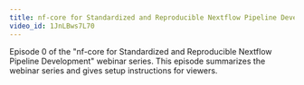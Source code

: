 ```yaml
---
title: nf-core for Standardized and Reproducible Nextflow Pipeline Development Episode 0
video_id: 1JnLBws7L70
---
```

Episode 0 of the "nf-core for Standardized and Reproducible Nextflow Pipeline Development" webinar series. This episode summarizes the webinar series and gives setup instructions for viewers.
